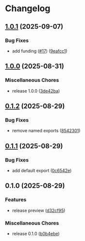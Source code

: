 # Changelog

## [1.0.1](https://github.com/fathulfahmy/kintool/compare/v1.0.0...v1.0.1) (2025-09-07)


### Bug Fixes

* add funding ([#17](https://github.com/fathulfahmy/kintool/issues/17)) ([9eafcc1](https://github.com/fathulfahmy/kintool/commit/9eafcc111ad7d980af6a3c285805ca9abd9f1035))

## [1.0.0](https://github.com/fathulfahmy/kintool/compare/v0.1.2...v1.0.0) (2025-08-31)


### Miscellaneous Chores

* release 1.0.0 ([3de42ba](https://github.com/fathulfahmy/kintool/commit/3de42babd6460118f8c7586681a4d89cf0961d2f))

## [0.1.2](https://github.com/fathulfahmy/kintool/compare/v0.1.1...v0.1.2) (2025-08-29)


### Bug Fixes

* remove named exports ([8542301](https://github.com/fathulfahmy/kintool/commit/8542301677c65e1045a75520840306a1d031d068))

## [0.1.1](https://github.com/fathulfahmy/kintool/compare/v0.1.0...v0.1.1) (2025-08-29)


### Bug Fixes

* add default export ([0c6542e](https://github.com/fathulfahmy/kintool/commit/0c6542ecac96994095ef1395c6547500f16ae2aa))

## 0.1.0 (2025-08-29)


### Features

* release preview ([d32cf95](https://github.com/fathulfahmy/kintool/commit/d32cf95b65b3027fd35b9401a4b2a9216dc22d31))


### Miscellaneous Chores

* release 0.1.0 ([b0b4ebe](https://github.com/fathulfahmy/kintool/commit/b0b4ebe5602e548b13a86b6fc43da04974649b77))
